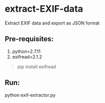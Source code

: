 # extract-EXIF-data  
Extract EXIF data and export as JSON format  

## Pre-requisites:  
1. python=2.7.11  
2. exifread=2.1.2  

> pip install exifread  

## Run:  
python exif-extractor.py  

